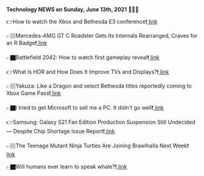 <b>Technology NEWS on Sunday, June 13th, 2021</b> 📡📡📡 

👉How to watch the Xbox and Bethesda E3 conference❗️<a href='https://techblock.club/?p=12483'> link</a>

👉🏽Mercedes-AMG GT C Roadster Gets Its Internals Rearranged, Craves for an R Badge❗️<a href='https://techblock.club/?p=12485'> link</a>

👉🏿Battlefield 2042: How to watch first gameplay reveal❗️<a href='https://techblock.club/?p=12487'> link</a>

👉What Is HDR and How Does It Improve TVs and Displays?❗️<a href='https://techblock.club/?p=12489'> link</a>

👉🏽Yakuza: Like a Dragon and select Bethesda titles reportedly coming to Xbox Game Pass❗️<a href='https://techblock.club/?p=12491'> link</a>

👉🏿I tried to get Microsoft to sell me a PC. It didn't go well❗️<a href='https://techblock.club/?p=12493'> link</a>

👉Samsung: Galaxy S21 Fan Edition Production Suspension Still Undecided — Despite Chip Shortage Issue Report❗️<a href='https://techblock.club/?p=12495'> link</a>

👉🏽The Teenage Mutant Ninja Turtles Are Joining Brawlhalla Next Week❗️<a href='https://techblock.club/?p=12497'> link</a>

👉🏿Will humans ever learn to speak whale?❗️<a href='https://techblock.club/?p=12499'> link</a>

